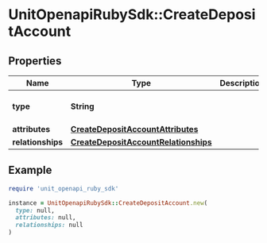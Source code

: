 # UnitOpenapiRubySdk::CreateDepositAccount

## Properties

| Name | Type | Description | Notes |
| ---- | ---- | ----------- | ----- |
| **type** | **String** |  | [optional][default to &#39;depositAccount&#39;] |
| **attributes** | [**CreateDepositAccountAttributes**](CreateDepositAccountAttributes.md) |  | [optional] |
| **relationships** | [**CreateDepositAccountRelationships**](CreateDepositAccountRelationships.md) |  | [optional] |

## Example

```ruby
require 'unit_openapi_ruby_sdk'

instance = UnitOpenapiRubySdk::CreateDepositAccount.new(
  type: null,
  attributes: null,
  relationships: null
)
```

